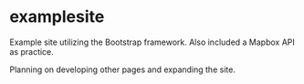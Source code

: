 # examplesite
Example site utilizing the Bootstrap framework. Also included a Mapbox API as practice.

Planning on developing other pages and expanding the site. 
